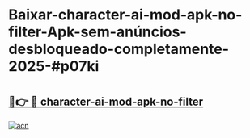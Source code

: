 # Baixar-character-ai-mod-apk-no-filter-Apk-sem-anúncios-desbloqueado-completamente-2025-#p07ki

# <h2><a href="https://ainizakaria.my?title=character-ai-mod-apk-no-filter&ref=24M">🔗👉 🔴 character-ai-mod-apk-no-filter</a></h2>

[![acn](https://github.com/user-attachments/assets/0f9c940e-d8b0-45ae-aac7-cd30a18b3e1c)](https://ainizakaria.my?title=character-ai-mod-apk-no-filter&ref=24M)

